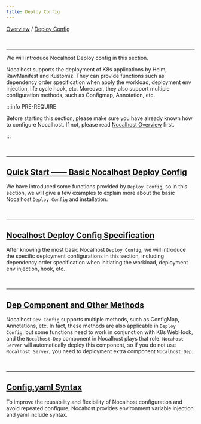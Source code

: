 ```yaml
---
title: Deploy Config
---
```

[Overview](config-en.md) / [Deploy Config](config-deployment-en.md)

<br/>

******

We will introduce Nocalhost Deploy config in this section.

Nocalhost supports the deployment of K8s applications by Helm, RawManifest and Kustomiz. They can provide functions such as dependency order specification when apply the workload, deployment env injection, life cycle hook, etc. Moreover, they also support multiple configuration methods, such as Configmap, Annotation, etc. 

:::info PRE-REQUIRE

Before starting this section, please make sure you have already known how to configure Nocalhost. If not, please read [Nocalhost Overview](config-overview-en.md) first.

:::

<br/>

******

## [Quick Start  —— Basic Nocalhost Deploy Config](config-deployment-quickstart.md)

We have introduced some functions provided by `Deploy Config`, so in this section, we will give a few examples to explain more about the basic Nocalhost `Deploy Config` and installation.

<br/>

******

## [Nocalhost Deploy Config Specification](config-deployment-spec.md)

After knowing the most basic Nocalhost `Deploy Config`,  we will introduce the specific deployment configurations in this section, including dependency order specification when initiating the workload, deployment env injection, hook, etc.

<br/>

******

## [Dep Component and Other Methods](config-deployment-advance.md)

Nocalhost `Dev Config` supports multiple methods, such as ConfigMap, Annotations, etc. In fact, these methods are also applicable in `Deploy Config`, but some functions need to work in conjunction with K8s WebHook, and the  `Nocalhost-Dep` component in Nocalhost plays that role. `Nocahost Server` will automatically deploy this component, so if you do not use  `Nocalhost Server`, you need to deployment extra component `Nocalhost Dep`.

<br/>

******

## [Config.yaml Syntax](config-deployment-syntax.md)

To improve the reusability and flexibility of Nocalhost configuration and avoid repeated configure, Nocahost provides environment variable injection and yaml include syntax.

